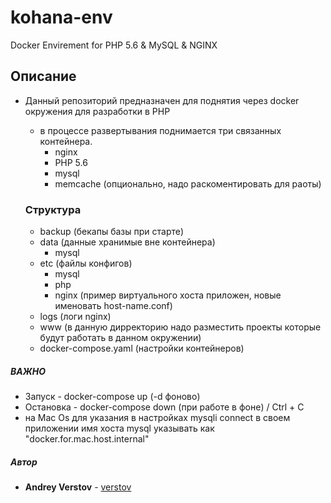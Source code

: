 # kohana-env
Docker Envirement for PHP 5.6 &amp; MySQL &amp; NGINX 

## Описание
  - Данный репозиторий предназначен для поднятия через docker окружения для разработки в PHP
    - в процессе развертывания поднимается три связанных контейнера.
      - nginx
      - PHP 5.6
      - mysql
      - memcache (опционально, надо раскоментировать для раоты)
     
    ### Структура  
 
    - backup (бекапы базы при старте)
    - data (данные хранимые вне контейнера)
        - mysql
    - etc (файлы конфигов)
        - mysql
        - php 
        - nginx (пример виртуального хоста приложен, новые именовать host-name.conf)
    - logs (логи nginx)
    - www (в данную дирректорию надо разместить проекты которые будут работать в данном окружении)
    - docker-compose.yaml (настройки контейнеров)

##### ВАЖНО
 - Запуск - docker-compose up (-d фоново)
 - Остановка - docker-compose down (при работе в фоне) / Ctrl + C
 - на Mac Os для указания в настройках mysqli connect в своем приложении имя хоста mysql указывать как "docker.for.mac.host.internal"

##### Автор
 - **Andrey Verstov** - [verstov](https://github.com/verstov)

